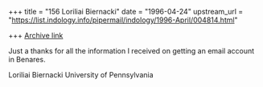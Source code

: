 +++
title = "156 Loriliai Biernacki"
date = "1996-04-24"
upstream_url = "https://list.indology.info/pipermail/indology/1996-April/004814.html"

+++
[Archive link](https://list.indology.info/pipermail/indology/1996-April/004814.html)

Just a thanks for all the information I received on getting an email 
account in Benares.

Loriliai Biernacki
University of Pennsylvania




